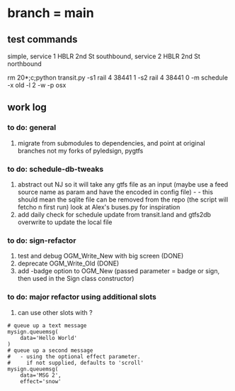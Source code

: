 # branch = main

## test commands

simple, service 1  HBLR 2nd St southbound, service 2  HBLR 2nd St northbound

rm 20*;c;python transit.py -s1 rail 4 38441 1 -s2 rail 4 38441 0 -m schedule -x old -l 2 -w -p osx

## work log

### to do: general

1. migrate from submodules to dependencies, and point at original branches not my forks of pyledsign, pygtfs

### to do:  schedule-db-tweaks

1. abstract out NJ so it will take any gtfs file as an input (maybe use a feed source name as param and have the encoded in config file) - - this should mean the sqlite file can be removed from the repo (the script will fetcho n first run) look at Alex's buses.py for inspiration
2. add daily check for schedule update from transit.land and gtfs2db overwrite to update the local file 

### to do:  sign-refactor

1. test and debug OGM_Write_New with big screen (DONE)
2. deprecate OGM_Write_Old (DONE)
3. add -badge option to OGM_New (passed parameter = badge or sign, then used in the Sign class constructor)

### to do: major refactor using additional slots

1. can use other slots with ?

~~~~
# queue up a text message
mysign.queuemsg(
    data='Hello World'
)
# queue up a second message
#   - using the optional effect parameter.
#     if not supplied, defaults to 'scroll'
mysign.queuemsg(
    data='MSG 2',
    effect='snow'
~~~~

